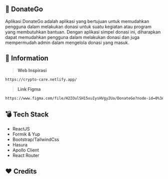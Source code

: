 ## :hibiscus: DonateGo
Aplikasi DonateGo adalah aplikasi yang bertujuan untuk memudahkan pengguna dalam melakukan donasi untuk suatu kegiatan atau program yang membutuhkan bantuan. Dengan aplikasi simpel donasi ini, diharapkan dapat memudahkan pengguna dalam melakukan donasi dan juga mempermudah admin dalam mengelola donasi yang masuk.

## :wrench: Information

> **Web Inspirasi**
```bash
https://crypto-care.netlify.app/
```

> **Link Figma**

```bash
https://www.figma.com/file/H2IOulSH15xuIysHVgy2Ua/DonateGo?node-id=0%3A1&t=ma4S7J3OsaymsN2w-1
```

## :bomb: Tech Stack
- ReactJS
- Formik & Yup
- Bootstrap/TailwindCss
- Hasura 
- Apollo Client
- React Router

## :heart: Credits
